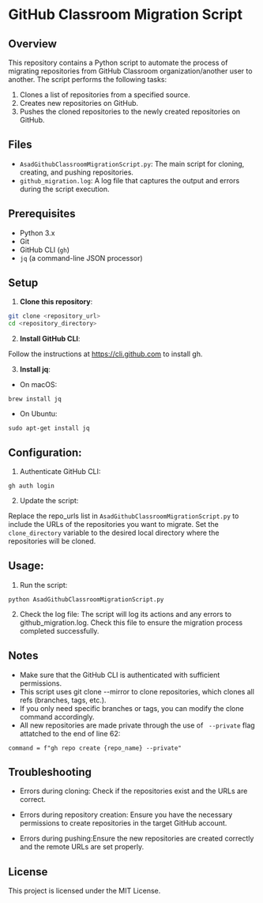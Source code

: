 # GitHub Classroom Migration Script

## Overview

This repository contains a Python script to automate the process of migrating repositories from GitHub Classroom organization/another user to another. The script performs the following tasks:

1. Clones a list of repositories from a specified source.
2. Creates new repositories on GitHub.
3. Pushes the cloned repositories to the newly created repositories on GitHub.

## Files

- `AsadGithubClassroomMigrationScript.py`: The main script for cloning, creating, and pushing repositories.
- `github_migration.log`: A log file that captures the output and errors during the script execution.

## Prerequisites

- Python 3.x
- Git
- GitHub CLI (`gh`)
- `jq` (a command-line JSON processor)

## Setup

1. **Clone this repository**:

```sh
git clone <repository_url>
cd <repository_directory>
```
2. **Install GitHub CLI**:

Follow the instructions at https://cli.github.com to install gh.

3. **Install jq**:

- On macOS:
```
brew install jq
```
- On Ubuntu:
```
sudo apt-get install jq
```
## Configuration:

1. Authenticate GitHub CLI:

```
gh auth login
```

2. Update the script:

Replace the repo_urls list in  `AsadGithubClassroomMigrationScript.py` to include the URLs of the repositories you want to migrate.
Set the `clone_directory` variable to the desired local directory where the repositories will be cloned.

## Usage:

1. Run the script:
```
python AsadGithubClassroomMigrationScript.py
```

2. Check the log file:
The script will log its actions and any errors to github_migration.log. Check this file to ensure the migration process completed successfully.

## Notes
- Make sure that the GitHub CLI is authenticated with sufficient permissions.
- This script uses git clone --mirror to clone repositories, which clones all refs (branches, tags, etc.). 
- If you only need specific branches or tags, you can modify the clone command accordingly.
- All new repositories are made private through the use of ` --private` flag attatched to the end of line 62:
```
command = f"gh repo create {repo_name} --private"
```

## Troubleshooting
- Errors during cloning:
Check if the repositories exist and the URLs are correct.

- Errors during repository creation:
Ensure you have the necessary permissions to create repositories in the target GitHub account.

- Errors during pushing:Ensure the new repositories are created correctly and the remote URLs are set properly.

## License
This project is licensed under the MIT License.
